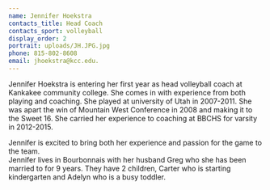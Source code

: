 ```yaml
---
name: Jennifer Hoekstra
contacts_title: Head Coach
contacts_sport: volleyball
display_order: 2
portrait: uploads/JH.JPG.jpg
phone: 815-802-8608
email: jhoekstra@kcc.edu.
---
```


Jennifer Hoekstra is entering her first year as head volleyball coach at Kankakee community college. She comes in with experience from both playing and coaching. She played at university of Utah in 2007-2011. She was apart the win of Mountain West Conference in 2008 and making it to the Sweet 16. She carried her experience to coaching at BBCHS for varsity in 2012-2015.

Jennifer is excited to bring both her experience and passion for the game to the team.<br>Jennifer lives in Bourbonnais with her husband Greg who she has been married to for 9 years. They have 2 children, Carter who is starting kindergarten and Adelyn who is a busy toddler.
